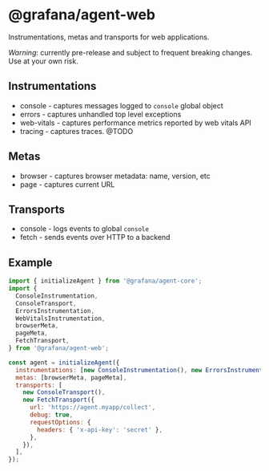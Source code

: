 # @grafana/agent-web

Instrumentations, metas and transports for web applications.

_Warning_: currently pre-release and subject to frequent breaking changes. Use at your own risk.

## Instrumentations

- console - captures messages logged to `console` global object
- errors - captures unhandled top level exceptions
- web-vitals - captures performance metrics reported by web vitals API
- tracing - captures traces. @TODO

## Metas

- browser - captures browser metadata: name, version, etc
- page - captures current URL

## Transports

- console - logs events to global `console`
- fetch - sends events over HTTP to a backend

## Example

```javascript
import { initializeAgent } from '@grafana/agent-core';
import {
  ConsoleInstrumentation,
  ConsoleTransport,
  ErrorsInstrumentation,
  WebVitalsInstrumentation,
  browserMeta,
  pageMeta,
  FetchTransport,
} from '@grafana/agent-web';

const agent = initializeAgent({
  instrumentations: [new ConsoleInstrumentation(), new ErrorsInstrumentation(), new WebVitalsInstrumentation()],
  metas: [browserMeta, pageMeta],
  transports: [
    new ConsoleTransport(),
    new FetchTransport({
      url: 'https://agent.myapp/collect',
      debug: true,
      requestOptions: {
        headers: { 'x-api-key': 'secret' },
      },
    }),
  ],
});
```
